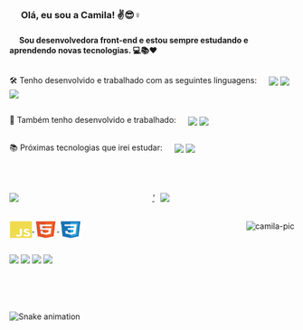 ### &emsp; Olá, eu sou a Camila!   :v::sunglasses:♀️
<h4> &emsp; Sou desenvolvedora front-end e estou sempre estudando e aprendendo novas tecnologias. 💻📚❤</h4>

##

<div>
  🛠️  Tenho desenvolvido e trabalhado com as seguintes linguagens: &emsp;

  <img width="70px" align="center" src="https://img.shields.io/badge/HTML5-E34F26?style=for-the-badge&logo=html5&logoColor=white">
  <img width="60px" align="center" src="https://img.shields.io/badge/CSS3-1572B6?style=for-the-badge&logo=css3&logoColor=white">
  <img width="100px" align="center" src="https://img.shields.io/badge/JavaScript-323330?style=for-the-badge&logo=javascript&logoColor=F7DF1E">
</div> 

##

<div> 
📌  Também tenho desenvolvido e trabalhado: &emsp;

  <img width="30px" align="center" src="https://cdn.jsdelivr.net/gh/devicons/devicon/icons/git/git-original.svg" />
  <img width="30px" align="center" src="https://cdn.jsdelivr.net/gh/devicons/devicon/icons/github/github-original.svg" />
</div> 

##

<div>
📚  Próximas tecnologias que irei estudar: &emsp;

  <img width="40px" align="center" src="https://cdn.jsdelivr.net/gh/devicons/devicon/icons/react/react-original-wordmark.svg" />
  <img width="70px" align="center" src="https://cdn.jsdelivr.net/gh/devicons/devicon/icons/nodejs/nodejs-original-wordmark.svg" />
</div>
            
          
## 

<br>

<div align="center">
  <a href="https://github.com/camilaMrt">
  <img align="left" width="48%" src="https://github-readme-stats.vercel.app/api?username=camilaMrt&show_icons=true&theme=vue&include_all_commits=true&count_private=true"/>
  <img align="right" width="47%" src="https://github-readme-stats.vercel.app/api/top-langs/?username=camilaMrt&layout=compact&langs_count=7&theme=vue"/>
  <h6>'</h6>
</div>

<div>
  <img align="center" alt="Js" height="30" width="40" src="https://raw.githubusercontent.com/devicons/devicon/master/icons/javascript/javascript-plain.svg">
  <img align="center" alt="HTML" height="30" width="40" src="https://raw.githubusercontent.com/devicons/devicon/master/icons/html5/html5-original.svg">
  <img align="center" alt="CSS" height="30" width="40" src="https://raw.githubusercontent.com/devicons/devicon/master/icons/css3/css3-original.svg">
  
  
<img align="right" alt="camila-pic" height="160" src="https://public.sn.files.1drv.com/y4mI-fi1q7E517hijpjkQbr4p-O6EYg1GVp4FxSRo6gd6t9AaXnlxdlMCLHkea4lpeaUVsLW4pOKUtH80LVSnHofw9uuRHuL2ih9-mKl73qnrGKNW5gcxXg57FggEwFj_urDRaEvKV8n73WzgPUliLHshRWiqIaH7wAjbVZK0trViOwylumhHpzfJKTuDBTsZbJ-YPa_ySShqSZu--eV9yHHw">
</div>

 
 ##
 
 <div>
   <a href="https://t.me/camila_mrt" target="_blank"> <img src="https://img.shields.io/badge/Telegram-2CA5E0?style=for-the-badge&logo=telegram&logoColor=white" target="_blank"></a> 
 <a href="https://discordapp.com/users/933438241355493377" target="_blank"> <img src="https://img.shields.io/badge/Discord-7289DA?style=for-the-badge&logo=discord&logoColor=white" target="_blank"></a> 
  <a href = "mailto:caah.mrt@gmail.com"> <img src="https://img.shields.io/badge/Gmail-D14836?style=for-the-badge&logo=gmail&logoColor=white" target="_blank"></a>
  <a href="https://www.linkedin.com/in/camila-martins-rodrigues" target="_blank"> <img src="https://img.shields.io/badge/-LinkedIn-%230077B5?style=for-the-badge&logo=linkedin&logoColor=white" target="_blank"></a> 
</div>

<br><br><br><br>
  ![Snake animation](https://github.com/camilaMrt/camilaMrt/blob/output/github-contribution-grid-snake.svg)


